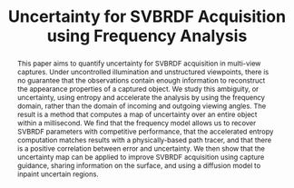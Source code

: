 ---
title: "Uncertainty for SVBRDF Acquisition using Frequency Analysis"
layout: publication
categories:
  - Publications
tags:
  - Material Acquisition
  - SVBRDF
  - Uncertainty
  - Entropy
last_modified_at: 2025-04-24T10:21:00-01:00
venue: "SIGGRAPH 2025"
abstract: "This paper aims to quantify uncertainty for SVBRDF acquisition in multi-view captures. Under uncontrolled illumination and unstructured viewpoints, there is no guarantee that the observations contain enough information to reconstruct the appearance properties of a captured object. We study this ambiguity, or uncertainty, using entropy and accelerate the analysis by using the frequency domain, rather than the domain of incoming and outgoing viewing angles. The result is a method that computes a map of uncertainty over an entire object within a millisecond. We find that the frequency model allows us to recover SVBRDF parameters with competitive performance, that the accelerated entropy computation matches results with a physically-based path tracer, and that there is a positive correlation between error and uncertainty. We then show that the uncertainty map can be applied to improve SVBRDF acquisition using capture guidance, sharing information on the surface, and using a diffusion model to inpaint uncertain regions."
authors: "R. Wiersma, J. Philip, M. Hasan, K. Mullia, F. Luan, E. Eisemann, V. Deschaintre"
type: "Article"
doi: "10.1145/3721238.3730592"
# pdf: "https://graphics.tudelft.nl/~klaus/papers/Gravo_MG.pdf"
projectpage: "https://svbrdf-uncertainty.github.io"
code: "https://svbrdf-uncertainty.github.io"
img: "/assets/img/publications/svbrdf_uncertainty.jpg"
bib: "@inproceedings{wiersma2025svbrdfuncertainty,<br />
  author = {Wiersma, Ruben and Philip, Julien and Hašan, Miloš and Mullia, Krishna and Luan, Fujun and Eisemann, Elmar and Deschaintre, Valentin},<br />
  title = {Uncertainty for SVBRDF Acquisition using Frequency Analysis},<br />
  year = {2025},<br />
  isbn = {979-8-4007-1540-2/2025/08},<br />
  publisher = {Association for Computing Machinery},<br />
  address = {New York, NY, USA},<br />
  url = {https://doi.org/10.1145/3721238.3730592},<br />
  doi = {10.1145/3721238.3730592},<br />
  booktitle = {SIGGRAPH Conference Papers '25},<br />
  location = {Vancouver, BC, CA},<br />
  series = {SIGGRAPH Conference Papers '25}<br />
}"
---